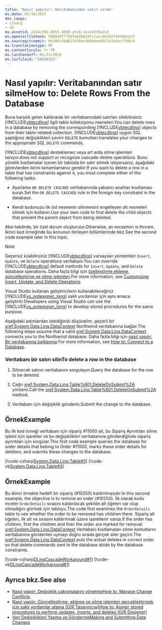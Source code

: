 ```yaml
---
title: 'Nasıl yapılır: Veritabanından satır silme'
ms.date: 03/30/2017
dev_langs:
- csharp
- vb
ms.assetid: 2144c99b-8055-4080-a5c6-1ea14335e2a3
ms.openlocfilehash: 598828f7750fe02082dfccacc64102f96588cb3f
ms.sourcegitcommit: 6b308cf6d627d78ee36dbbae8972a310ac7fd6c8
ms.translationtype: MT
ms.contentlocale: tr-TR
ms.lasthandoff: 01/23/2019
ms.locfileid: "54554315"
---
```

# <a name="how-to-delete-rows-from-the-database"></a><span data-ttu-id="75975-102">Nasıl yapılır: Veritabanından satır silme</span><span class="sxs-lookup"><span data-stu-id="75975-102">How to: Delete Rows From the Database</span></span>
<span data-ttu-id="75975-103">Buna karşılık gelen kaldırarak bir veritabanındaki satırları silebilirsiniz [!INCLUDE[vbtecdlinq](../../../../../../includes/vbtecdlinq-md.md)] ilgili tablo koleksiyonu nesneleri.</span><span class="sxs-lookup"><span data-stu-id="75975-103">You can delete rows in a database by removing the corresponding [!INCLUDE[vbtecdlinq](../../../../../../includes/vbtecdlinq-md.md)] objects from their table-related collection.</span></span> [!INCLUDE[vbtecdlinq](../../../../../../includes/vbtecdlinq-md.md)] <span data-ttu-id="75975-104">uygun SQL yaptığınız değişiklikleri çevirir `DELETE` komutları.</span><span class="sxs-lookup"><span data-stu-id="75975-104">translates your changes to the appropriate SQL `DELETE` commands.</span></span>  
  
 [!INCLUDE[vbtecdlinq](../../../../../../includes/vbtecdlinq-md.md)] <span data-ttu-id="75975-105">desteklemez veya art arda silme işlemleri tanıyın.</span><span class="sxs-lookup"><span data-stu-id="75975-105">does not support or recognize cascade-delete operations.</span></span> <span data-ttu-id="75975-106">Bunu yönelik kısıtlamalar içeren bir tabloda bir satır silmek istiyorsanız, aşağıdaki görevlerden birini tamamlamanız gerekir:</span><span class="sxs-lookup"><span data-stu-id="75975-106">If you want to delete a row in a table that has constraints against it, you must complete either of the following tasks:</span></span>  
  
-   <span data-ttu-id="75975-107">Ayarlama `ON DELETE CASCADE` veritabanında yabancı anahtar kısıtlaması kuralı.</span><span class="sxs-lookup"><span data-stu-id="75975-107">Set the `ON DELETE CASCADE` rule in the foreign-key constraint in the database.</span></span>  
  
-   <span data-ttu-id="75975-108">Kendi kodunuzu ilk üst nesnenin silinmesini engelleyen alt nesneleri silmek için kullanın.</span><span class="sxs-lookup"><span data-stu-id="75975-108">Use your own code to first delete the child objects that prevent the parent object from being deleted.</span></span>  
  
 <span data-ttu-id="75975-109">Aksi takdirde, bir özel durum oluşturulur.</span><span class="sxs-lookup"><span data-stu-id="75975-109">Otherwise, an exception is thrown.</span></span> <span data-ttu-id="75975-110">İkinci kod örneğinde bu konunun ilerleyen bölümlerinde bkz.</span><span class="sxs-lookup"><span data-stu-id="75975-110">See the second code example later in this topic.</span></span>  
  
> [!NOTE]
>  <span data-ttu-id="75975-111">Geçersiz kılabilirsiniz [!INCLUDE[vbtecdlinq](../../../../../../includes/vbtecdlinq-md.md)] varsayılan yöntemleri `Insert`, `Update`, ve `Delete` operations veritabanı.</span><span class="sxs-lookup"><span data-stu-id="75975-111">You can override [!INCLUDE[vbtecdlinq](../../../../../../includes/vbtecdlinq-md.md)] default methods for `Insert`, `Update`, and `Delete` database operations.</span></span> <span data-ttu-id="75975-112">Daha fazla bilgi için [özelleştirme ekleme, güncelleştirme ve silme işlemleri](../../../../../../docs/framework/data/adonet/sql/linq/customizing-insert-update-and-delete-operations.md).</span><span class="sxs-lookup"><span data-stu-id="75975-112">For more information, see [Customizing Insert, Update, and Delete Operations](../../../../../../docs/framework/data/adonet/sql/linq/customizing-insert-update-and-delete-operations.md).</span></span>  
>   
>  <span data-ttu-id="75975-113">Visual Studio kullanan geliştiricilerin kullanabileceğiniz [!INCLUDE[vs_ordesigner_long](../../../../../../includes/vs-ordesigner-long-md.md)] saklı yordamlar için aynı amaca geliştirilir.</span><span class="sxs-lookup"><span data-stu-id="75975-113">Developers using Visual Studio can use the [!INCLUDE[vs_ordesigner_long](../../../../../../includes/vs-ordesigner-long-md.md)] to develop stored procedures for the same purpose.</span></span>  
  
 <span data-ttu-id="75975-114">Aşağıdaki adımlardan istediğinizi düşünelim. geçerli bir <xref:System.Data.Linq.DataContext> Northwind veritabanına bağlar.</span><span class="sxs-lookup"><span data-stu-id="75975-114">The following steps assume that a valid <xref:System.Data.Linq.DataContext> connects you to the Northwind database.</span></span> <span data-ttu-id="75975-115">Daha fazla bilgi için [nasıl yapılır: Bir veritabanına bağlanma](../../../../../../docs/framework/data/adonet/sql/linq/how-to-connect-to-a-database.md).</span><span class="sxs-lookup"><span data-stu-id="75975-115">For more information, see [How to: Connect to a Database](../../../../../../docs/framework/data/adonet/sql/linq/how-to-connect-to-a-database.md).</span></span>  
  
### <a name="to-delete-a-row-in-the-database"></a><span data-ttu-id="75975-116">Veritabanı bir satırı silin</span><span class="sxs-lookup"><span data-stu-id="75975-116">To delete a row in the database</span></span>  
  
1.  <span data-ttu-id="75975-117">Silinecek satırın veritabanını sorgulayın.</span><span class="sxs-lookup"><span data-stu-id="75975-117">Query the database for the row to be deleted.</span></span>  
  
2.  <span data-ttu-id="75975-118">Çağrı <xref:System.Data.Linq.Table%601.DeleteOnSubmit%2A> yöntemi.</span><span class="sxs-lookup"><span data-stu-id="75975-118">Call the <xref:System.Data.Linq.Table%601.DeleteOnSubmit%2A> method.</span></span>  
  
3.  <span data-ttu-id="75975-119">Veritabanı için değişiklik gönderin.</span><span class="sxs-lookup"><span data-stu-id="75975-119">Submit the change to the database.</span></span>  
  
## <a name="example"></a><span data-ttu-id="75975-120">Örnek</span><span class="sxs-lookup"><span data-stu-id="75975-120">Example</span></span>  
 <span data-ttu-id="75975-121">Bu ilk kod örneği veritabanı için sipariş #11000 ait, bu Sipariş Ayrıntıları silme işlemi için işaretler ve bu değişiklikleri veritabanına gönderdiğinde sipariş ayrıntıları için sorgular.</span><span class="sxs-lookup"><span data-stu-id="75975-121">This first code example queries the database for order details that belong to Order #11000, marks these order details for deletion, and submits these changes to the database.</span></span>  
  
 [!code-csharp[System.Data.Linq.Table#3](../../../../../../samples/snippets/csharp/VS_Snippets_Data/system.data.linq.table/cs/program.cs#3)]
 [!code-vb[System.Data.Linq.Table#3](../../../../../../samples/snippets/visualbasic/VS_Snippets_Data/system.data.linq.table/vb/module1.vb#3)]  
  
## <a name="example"></a><span data-ttu-id="75975-122">Örnek</span><span class="sxs-lookup"><span data-stu-id="75975-122">Example</span></span>  
 <span data-ttu-id="75975-123">Bu ikinci örnekte hedefi bir sipariş (#10250) kaldırılmasıdır.</span><span class="sxs-lookup"><span data-stu-id="75975-123">In this second example, the objective is to remove an order (#10250).</span></span> <span data-ttu-id="75975-124">İlk olarak kodu inceler `OrderDetails` sırasını kaldırılacak şekilde alt öğeleri var olup olmadığını görmek için tabloyu.</span><span class="sxs-lookup"><span data-stu-id="75975-124">The code first examines the `OrderDetails` table to see whether the order to be removed has children there.</span></span> <span data-ttu-id="75975-125">Sipariş alt öğeleri, ilk alt ve sırasını kaldırılmak üzere işaretlenir varsa.</span><span class="sxs-lookup"><span data-stu-id="75975-125">If the order has children, first the children and then the order are marked for removal.</span></span> <span data-ttu-id="75975-126"><xref:System.Data.Linq.DataContext> Veritabanı kısıtlamaları silme komutlarını veritabanına gönderilen uymayı doğru sırada gerçek siler geçirir.</span><span class="sxs-lookup"><span data-stu-id="75975-126">The <xref:System.Data.Linq.DataContext> puts the actual deletes in correct order so that delete commands sent to the database abide by the database constraints.</span></span>  
  
 [!code-csharp[DLinqCascadeWorkaround#1](../../../../../../samples/snippets/csharp/VS_Snippets_Data/DLinqCascadeWorkaround/cs/Program.cs#1)]
 [!code-vb[DLinqCascadeWorkaround#1](../../../../../../samples/snippets/visualbasic/VS_Snippets_Data/DLinqCascadeWorkaround/vb/Module1.vb#1)]  
  
## <a name="see-also"></a><span data-ttu-id="75975-127">Ayrıca bkz.</span><span class="sxs-lookup"><span data-stu-id="75975-127">See also</span></span>
- [<span data-ttu-id="75975-128">Nasıl yapılır: Değişiklik çakışmalarını yönetme</span><span class="sxs-lookup"><span data-stu-id="75975-128">How to: Manage Change Conflicts</span></span>](../../../../../../docs/framework/data/adonet/sql/linq/how-to-manage-change-conflicts.md)
- [<span data-ttu-id="75975-129">Nasıl yapılır: Güncelleştirme, ekleme ve silme işlemleri gerçekleştirmek için saklı yordamlar atama (O/R Tasarımcısı)</span><span class="sxs-lookup"><span data-stu-id="75975-129">How to: Assign stored procedures to perform updates, inserts, and deletes (O/R Designer)</span></span>](/visualstudio/data-tools/how-to-assign-stored-procedures-to-perform-updates-inserts-and-deletes-o-r-designer)
- [<span data-ttu-id="75975-130">Veri Değişiklikleri Yapma ve Gönderme</span><span class="sxs-lookup"><span data-stu-id="75975-130">Making and Submitting Data Changes</span></span>](../../../../../../docs/framework/data/adonet/sql/linq/making-and-submitting-data-changes.md)
